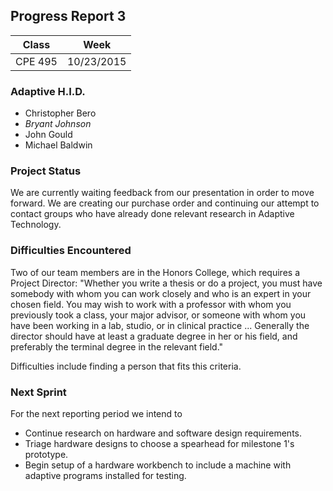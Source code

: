 ## Progress Report 3

Class | Week
----- | ----
CPE 495 | 10/23/2015

### Adaptive H.I.D.

* Christopher Bero
* *Bryant Johnson*
* John Gould
* Michael Baldwin

### Project Status

We are currently waiting feedback from our presentation in order to move forward. We are creating our purchase order and continuing our attempt to contact groups who have already done relevant research in Adaptive Technology. 


### Difficulties Encountered

Two of our team members are in the Honors College, which requires a
Project Director:
"Whether you write a thesis or do a project, you must have somebody with whom you can work closely and who is an expert in your chosen field. You may wish to work with a professor with whom you previously took a class, your major advisor, or someone with whom you have been working in a lab, studio, or in clinical practice ... Generally the director should have at least a graduate degree in her or his field, and preferably the terminal degree in the relevant field."

Difficulties include finding a person that fits this criteria.


### Next Sprint

For the next reporting period we intend to

- Continue research on hardware and software design requirements.
- Triage hardware designs to choose a spearhead for milestone 1's prototype.
- Begin setup of a hardware workbench to include a machine with adaptive programs installed for testing.